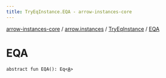 ```yaml
---
title: TryEqInstance.EQA - arrow-instances-core
---
```


[arrow-instances-core](../../index.html) / [arrow.instances](../index.html) / [TryEqInstance](index.html) / [EQA](./-e-q-a.html)

# EQA

`abstract fun EQA(): Eq<`[`A`](index.html#A)`>`